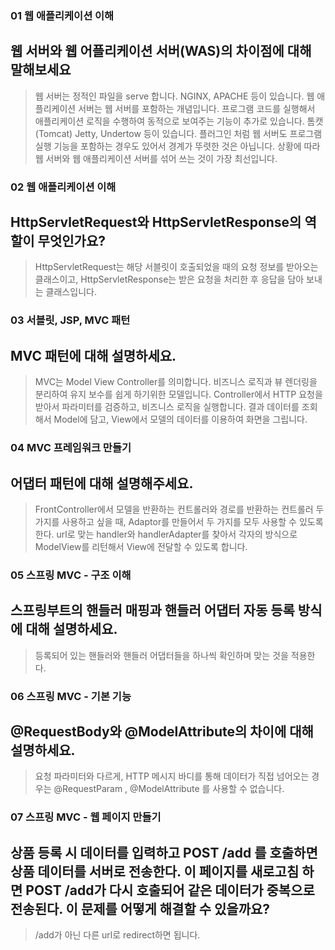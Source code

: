 ### 01 웹 애플리케이션 이해
웹 서버와 웹 어플리케이션 서버(WAS)의 차이점에 대해 말해보세요
-
> 웹 서버는  정적인 파일을 serve 합니다.
> NGINX, APACHE 등이 있습니다.
> 웹 애플리케이션 서버는 웹 서버를 포함하는 개념입니다.
> 프로그램 코드를 실행해서 애플리케이션 로직을 수행하여 동적으로 보여주는 기능이 추가로 있습니다.
> 톰캣(Tomcat) Jetty, Undertow 등이 있습니다.
> 플러그인 처럼 웹 서버도 프로그램 실행 기능을 포함하는 경우도 있어서 경계가 뚜렷한 것은 아닙니다.
> 상황에 따라 웹 서버와 웹 애플리케이션 서버를 섞어 쓰는 것이 가장 최선입니다.

### 02 웹 애플리케이션 이해
HttpServletRequest와 HttpServletResponse의 역할이 무엇인가요?
-
> HttpServletRequest는 해당 서블릿이 호출되었을 때의 요청 정보를 받아오는 클래스이고,
> HttpServletResponse는 받은 요청을 처리한 후 응답을 담아 보내는 클래스입니다.

### 03 서블릿, JSP, MVC 패턴
MVC 패턴에 대해 설명하세요.
-
> MVC는 Model View Controller를 의미합니다.
> 비즈니스 로직과 뷰 렌더링을 분리하여 유지 보수를 쉽게 하기위한 모델입니다.
> Controller에서 HTTP 요청을 받아서 파라미터를 검증하고, 비즈니스 로직을 실행합니다.
> 결과 데이터를 조회해서 Model에 담고, View에서 모델의 데이터를 이용하여 화면을 그립니다.

### 04 MVC 프레임워크 만들기
어댑터 패턴에 대해 설명해주세요.
-
> FrontController에서 모델을 반환하는 컨트롤러와 경로를 반환하는 컨트롤러 두 가지를 사용하고 싶을 때,
> Adaptor를 만들어서 두 가지를 모두 사용할 수 있도록 한다.
> url로 맞는 handler와 handlerAdapter를 찾아서 각자의 방식으로 ModelView를 리턴해서 View에 전달할 수 있도록 합니다.

### 05 스프링 MVC - 구조 이해
스프링부트의 핸들러 매핑과 핸들러 어댑터 자동 등록 방식에 대해 설명하세요.
-
> 등록되어 있는 핸들러와 핸들러 어댑터들을 하나씩 확인하며 맞는 것을 적용한다.

### 06 스프링 MVC - 기본 기능
@RequestBody와 @ModelAttribute의 차이에 대해 설명하세요.
-
> 요청 파라미터와 다르게, HTTP 메시지 바디를 통해 데이터가 직접 넘어오는 경우는 @RequestParam ,
@ModelAttribute 를 사용할 수 없습니다.

### 07 스프링 MVC - 웹 페이지 만들기
상품 등록 시 데이터를 입력하고 POST /add 를 호출하면 상품 데이터를 서버로 전송한다. 이 페이지를 새로고침 하면 POST /add가 다시 호출되어 같은 데이터가 중복으로 전송된다. 이 문제를 어떻게 해결할 수 있을까요?
-
> /add가 아닌 다른 url로 redirect하면 됩니다.
